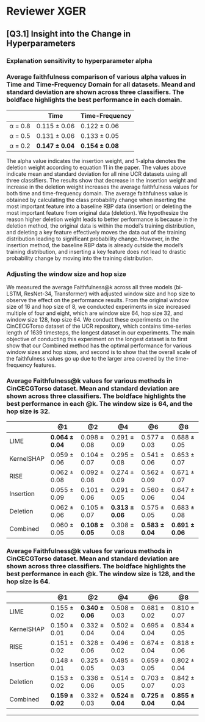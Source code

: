 # Reviewer XGER

## [Q3.1] Insight into the Change in Hyperparameters

### Explanation sensitivity to hyperparameter alpha 

### Average faithfulness comparison of various alpha values in Time and Time-Frequency Domain for all datasets. Meand and standard deviation are shown across three classifiers. The boldface highlights the best performance in each domain.

|  | Time | Time-Frequency |
|----------------------|----------|----------|
| &alpha; = 0.8             | 0.115 &plusmn; 0.06   | 0.122 &plusmn; 0.06   |
| &alpha; = 0.5             | 0.131 &plusmn; 0.06   |  0.133 &plusmn; 0.05  |
| &alpha; = 0.2             | **0.147 &plusmn; 0.04**   |  **0.154 &plusmn; 0.08**  |

The alpha value indicates the insertion weight, and 1-alpha denotes the deletion weight according to equation 11 in the paper. The values above indicate mean and standard deviation for all nine UCR datasets using all three classifiers. The results show that decrease in the insertion weight and increase in the deletion weight increases the average faithfulness values for both time and time-frequency domain. The average faithfulness value is obtained by calculating the class probability change when inserting the most important feature into a baseline RBP data (insertion) or deleting the most important feature from original data (deletion). We hypothesize the reason higher deletion weight leads to better performance is because in the deletion method, the original data is within the model’s training distribution, and deleting a key feature effectively moves the data out of the training distribution leading to significant probability change. However, in the insertion method, the baseline RBP data is already outside the model’s training distribution, and inserting a key feature does not lead to drastic probability change by moving into the training distribution.

### Adjusting the window size and hop size 

We measured the average Faithfulness@k across all three models (bi-LSTM, ResNet-34, Transformer) with adjusted window size and hop size to observe the effect on the performance results. From the original window size of 16 and hop size of 8, we conducted experiments in size increased multiple of four and eight, which are window size 64, hop size 32, and window size 128, hop size 64. We conduct these experiments on the CinCECGTorso dataset of the UCR repository, which contains time-series length of 1639 timesteps, the longest dataset in our experiments. The main objective of conducting this experiment on the longest dataset is to first show that our Combined method has the optimal performance for various window sizes and hop sizes, and second is to show that the overall scale of the faithfulness values go up due to the larger area covered by the time-frequency features. 

### Average Faithfulness@k values for various methods in CinCECGTorso dataset. Mean and standard deviation are shown across three classifiers. The boldface highlights the best performance in each @k. The window size is 64, and the hop size is 32.   

|  | @1 | @2 | @4 | @6 | @8 |
|----------------------|----------|----------|----------|----------|----------|
| LIME                | **0.064 &plusmn; 0.04**   | 0.098 &plusmn; 0.08   | 0.291 &plusmn; 0.09   | 0.577 &plusmn; 0.03   | 0.688 &plusmn; 0.05   |
| KernelSHAP                | 0.059 &plusmn; 0.06   | 0.104 &plusmn; 0.07  | 0.295 &plusmn; 0.08   | 0.541 &plusmn; 0.06   | 0.653 &plusmn; 0.07   |
| RISE                | 0.062 &plusmn; 0.08   | 0.092 &plusmn; 0.08  | 0.274 &plusmn; 0.09  | 0.562 &plusmn; 0.09  | 0.671 &plusmn; 0.07   |
| Insertion                | 0.055 &plusmn; 0.09   | 0.101 &plusmn; 0.06  | 0.291 &plusmn; 0.05  | 0.560 &plusmn; 0.06  | 0.647 &plusmn; 0.04   |
| Deletion                | 0.062 &plusmn; 0.06   | 0.105 &plusmn; 0.07  | **0.313 &plusmn; 0.06**  | 0.575 &plusmn; 0.05  | 0.683 &plusmn; 0.08   |
| Combined                | 0.060 &plusmn; 0.05   | **0.108 &plusmn; 0.05**  | 0.308 &plusmn; 0.08  | **0.583 &plusmn; 0.04** | **0.691 &plusmn; 0.06**   |

### Average Faithfulness@k values for various methods in CinCECGTorso dataset. Mean and standard deviation are shown across three classifiers. The boldface highlights the best performance in each @k. The window size is 128, and the hop size is 64.  

|     | @1              | @2              | @4              | @6              | @8              |
|------------|-----------------|-----------------|-----------------|-----------------|-----------------|
| LIME       | 0.155 ± 0.02    | **0.340 ± 0.06**| 0.508 ± 0.03    | 0.681 ± 0.02    | 0.810 ± 0.07    |
| KernelSHAP | 0.150 ± 0.01    | 0.332 ± 0.04    | 0.502 ± 0.04    | 0.695 ± 0.04    | 0.834 ± 0.05    |
| RISE       | 0.151 ± 0.02    | 0.328 ± 0.06    | 0.496 ± 0.02    | 0.674 ± 0.04    | 0.818 ± 0.06    |
| Insertion  | 0.148 ± 0.01    | 0.325 ± 0.05    | 0.485 ± 0.03    | 0.659 ± 0.05    | 0.802 ± 0.04    |
| Deletion   | 0.153 ± 0.02    | 0.336 ± 0.06    | 0.514 ± 0.05    | 0.703 ± 0.07    | 0.842 ± 0.03    |
| Combined   | **0.159 ± 0.02**| 0.332 ± 0.03    | **0.524 ± 0.04**| **0.725 ± 0.04**| **0.855 ± 0.04**|

---